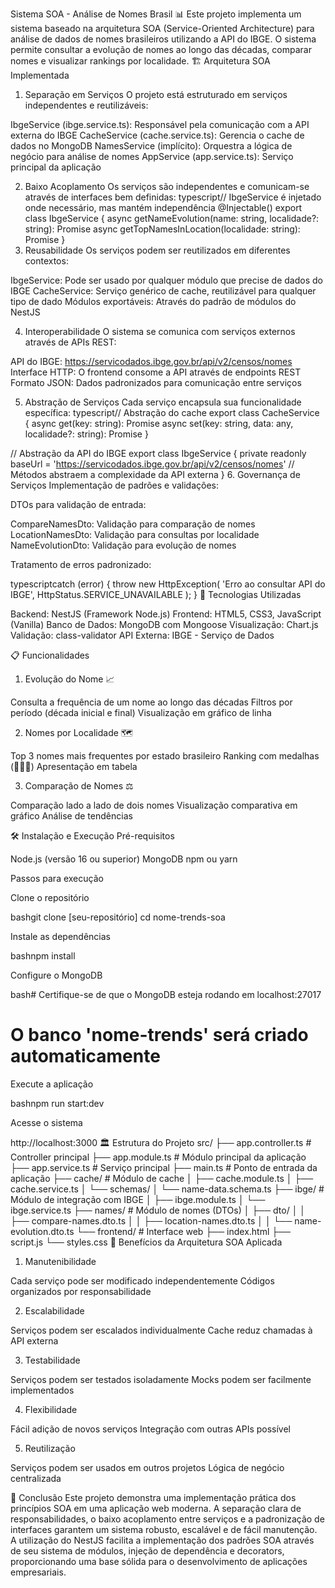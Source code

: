 Sistema SOA - Análise de Nomes Brasil 📊
Este projeto implementa um sistema baseado na arquitetura SOA (Service-Oriented Architecture) para análise de dados de nomes brasileiros utilizando a API do IBGE. O sistema permite consultar a evolução de nomes ao longo das décadas, comparar nomes e visualizar rankings por localidade.
🏗️ Arquitetura SOA Implementada
1. Separação em Serviços
O projeto está estruturado em serviços independentes e reutilizáveis:

IbgeService (ibge.service.ts): Responsável pela comunicação com a API externa do IBGE
CacheService (cache.service.ts): Gerencia o cache de dados no MongoDB
NamesService (implícito): Orquestra a lógica de negócio para análise de nomes
AppService (app.service.ts): Serviço principal da aplicação

2. Baixo Acoplamento
Os serviços são independentes e comunicam-se através de interfaces bem definidas:
typescript// IbgeService é injetado onde necessário, mas mantém independência
@Injectable()
export class IbgeService {
  async getNameEvolution(name: string, localidade?: string): Promise<any>
  async getTopNamesInLocation(localidade: string): Promise<any>
}
3. Reusabilidade
Os serviços podem ser reutilizados em diferentes contextos:

IbgeService: Pode ser usado por qualquer módulo que precise de dados do IBGE
CacheService: Serviço genérico de cache, reutilizável para qualquer tipo de dado
Módulos exportáveis: Através do padrão de módulos do NestJS

4. Interoperabilidade
O sistema se comunica com serviços externos através de APIs REST:

API do IBGE: https://servicodados.ibge.gov.br/api/v2/censos/nomes
Interface HTTP: O frontend consome a API através de endpoints REST
Formato JSON: Dados padronizados para comunicação entre serviços

5. Abstração de Serviços
Cada serviço encapsula sua funcionalidade específica:
typescript// Abstração do cache
export class CacheService {
  async get(key: string): Promise<any>
  async set(key: string, data: any, localidade?: string): Promise<void>
}

// Abstração da API do IBGE
export class IbgeService {
  private readonly baseUrl = 'https://servicodados.ibge.gov.br/api/v2/censos/nomes'
  // Métodos abstraem a complexidade da API externa
}
6. Governança de Serviços
Implementação de padrões e validações:

DTOs para validação de entrada:

CompareNamesDto: Validação para comparação de nomes
LocationNamesDto: Validação para consultas por localidade
NameEvolutionDto: Validação para evolução de nomes


Tratamento de erros padronizado:

typescriptcatch (error) {
  throw new HttpException(
    'Erro ao consultar API do IBGE',
    HttpStatus.SERVICE_UNAVAILABLE
  );
}
🚀 Tecnologias Utilizadas

Backend: NestJS (Framework Node.js)
Frontend: HTML5, CSS3, JavaScript (Vanilla)
Banco de Dados: MongoDB com Mongoose
Visualização: Chart.js
Validação: class-validator
API Externa: IBGE - Serviço de Dados

📋 Funcionalidades
1. Evolução do Nome 📈

Consulta a frequência de um nome ao longo das décadas
Filtros por período (década inicial e final)
Visualização em gráfico de linha

2. Nomes por Localidade 🗺️

Top 3 nomes mais frequentes por estado brasileiro
Ranking com medalhas (🥇🥈🥉)
Apresentação em tabela

3. Comparação de Nomes ⚖️

Comparação lado a lado de dois nomes
Visualização comparativa em gráfico
Análise de tendências

🛠️ Instalação e Execução
Pré-requisitos

Node.js (versão 16 ou superior)
MongoDB
npm ou yarn

Passos para execução

Clone o repositório

bashgit clone [seu-repositório]
cd nome-trends-soa

Instale as dependências

bashnpm install

Configure o MongoDB

bash# Certifique-se de que o MongoDB esteja rodando em localhost:27017
# O banco 'nome-trends' será criado automaticamente

Execute a aplicação

bashnpm run start:dev

Acesse o sistema

http://localhost:3000
🏛️ Estrutura do Projeto
src/
├── app.controller.ts          # Controller principal
├── app.module.ts             # Módulo principal da aplicação
├── app.service.ts            # Serviço principal
├── main.ts                   # Ponto de entrada da aplicação
├── cache/                    # Módulo de cache
│   ├── cache.module.ts
│   ├── cache.service.ts
│   └── schemas/
│       └── name-data.schema.ts
├── ibge/                     # Módulo de integração com IBGE
│   ├── ibge.module.ts
│   └── ibge.service.ts
├── names/                    # Módulo de nomes (DTOs)
│   ├── dto/
│   │   ├── compare-names.dto.ts
│   │   ├── location-names.dto.ts
│   │   └── name-evolution.dto.ts
└── frontend/                 # Interface web
    ├── index.html
    ├── script.js
    └── styles.css
🔧 Benefícios da Arquitetura SOA Aplicada
1. Manutenibilidade

Cada serviço pode ser modificado independentemente
Códigos organizados por responsabilidade

2. Escalabilidade

Serviços podem ser escalados individualmente
Cache reduz chamadas à API externa

3. Testabilidade

Serviços podem ser testados isoladamente
Mocks podem ser facilmente implementados

4. Flexibilidade

Fácil adição de novos serviços
Integração com outras APIs possível

5. Reutilização

Serviços podem ser usados em outros projetos
Lógica de negócio centralizada

🎯 Conclusão
Este projeto demonstra uma implementação prática dos princípios SOA em uma aplicação web moderna. A separação clara de responsabilidades, o baixo acoplamento entre serviços e a padronização de interfaces garantem um sistema robusto, escalável e de fácil manutenção.
A utilização do NestJS facilita a implementação dos padrões SOA através de seu sistema de módulos, injeção de dependência e decorators, proporcionando uma base sólida para o desenvolvimento de aplicações empresariais.

